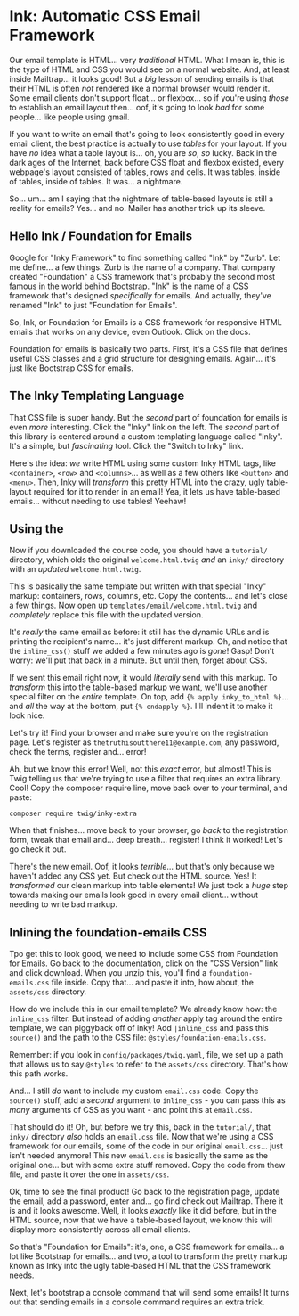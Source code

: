 # Ink: Automatic CSS Email Framework

Our email template is HTML... very *traditional* HTML. What I mean is, this is
the type of HTML and CSS you would see on a normal website. And, at least inside
Mailtrap... it looks good! But a *big* lesson of sending emails is that their HTML
is often *not* rendered like a normal browser would render it. Some email clients
don't support float... or flexbox... so if you're using *those* to establish an
email layout then... oof, it's going to look *bad* for some people... like people
using gmail.

If you want to write an email that's going to look consistently good in every
email client, the best practice is actually to use *tables* for your layout. If
you have *no* idea what a table layout is... oh, you are *so*, *so* lucky. Back
in the dark ages of the Internet, back before CSS float and flexbox existed,
every webpage's layout consisted of tables, rows and cells. It was tables, inside
of tables, inside of tables. It was... a nightmare.

So... um... am I saying that the nightmare of table-based layouts is still a
reality for emails? Yes... and no. Mailer has another trick up its sleeve.

## Hello Ink / Foundation for Emails

Google for "Inky Framework" to find something called "Ink" by "Zurb". Let me
define... a few things. Zurb is the name of a company. That company created
"Foundation" a CSS framework that's probably the second most famous in the
world behind Bootstrap. "Ink" is the name of a CSS framework that's designed
*specifically* for emails. And actually, they've renamed "Ink" to just
"Foundation for Emails".

So, Ink, or Foundation for Emails is a CSS framework for responsive HTML emails
that works on any device, even Outlook. Click on the docs.

Foundation for emails is basically two parts. First, it's a CSS file that defines
useful CSS classes and a grid structure for designing emails. Again... it's just
like Bootstrap CSS for emails.

## The Inky Templating Language

That CSS file is super handy. But the *second* part of foundation for emails is
even *more* interesting. Click the "Inky" link on the left. The *second* part
of this library is centered around a custom templating language called "Inky".
It's a simple, but *fascinating* tool. Click the "Switch to Inky" link.

Here's the idea: *we* write HTML using some custom Inky HTML tags, like
`<container>`, `<row>` and `<columns>`... as well as a few others like
`<button>` and `<menu>`. Then, Inky will *transform* this pretty HTML into the
crazy, ugly table-layout required for it to render in an email! Yea, it lets us
have table-based emails... without needing to use tables! Yeehaw!

## Using the

Now if you downloaded the course code, you should have a `tutorial/` directory,
which olds the original `welcome.html.twig` *and* an `inky/` directory with an
*updated* `welcome.html.twig`.

This is basically the same template but written with that special "Inky" markup:
containers, rows, columns, etc. Copy the contents... and let's close a few things.
Now open up `templates/email/welcome.html.twig` and *completely* replace this file
with the updated version.

It's *really* the same email as before: it still has the dynamic URLs and is printing
the recipient's name... it's just different markup. Oh, and notice that the
`inline_css()` stuff we added a few minutes ago is *gone*! Gasp! Don't worry: we'll
put that back in a minute. But until then, forget about CSS.

If we sent this email right now, it would *literally* send with this markup. To
*transform* this into the table-based markup we want, we'll use another special
filter on the *entire* template. On top, add `{% apply inky_to_html %}`... and
*all* the way at the bottom, put `{% endapply %}`. I'll indent it to make it
look nice.

Let's try it! Find your browser and make sure you're on the registration page.
Let's register as `thetruthisoutthere11@example.com`, any password, check the
terms, register and... error!

Ah, but we know this error! Well, not this *exact* error, but almost! This is
Twig telling us that we're trying to use a filter that requires an extra library.
Cool! Copy the composer require line, move back over to your terminal, and paste:

```terminal
composer require twig/inky-extra
```

When that finishes... move back to your browser, go *back* to the registration
form, tweak that email and... deep breath... register! I think it worked!
Let's go check it out.

There's the new email. Oof, it looks *terrible*... but that's only because we haven't
added any CSS yet. But check out the HTML source. Yes! It *transformed* our clean
markup into table elements! We just took a *huge* step towards making our emails
look good in every email client... without needing to write bad markup.

## Inlining the foundation-emails CSS

Tpo get this to look good, we need to include some CSS from Foundation for Emails.
Go back to the documentation, click on the "CSS Version" link and click download.
When you unzip this, you'll find a `foundation-emails.css` file inside. Copy that...
and paste it into, how about, the `assets/css` directory.

How do we include this in our email template? We already know how: the `inline_css`
filter. But instead of adding *another* apply tag around the entire template, we
can piggyback off of inky! Add `|inline_css` and pass this `source()` and the path
to the CSS file: `@styles/foundation-emails.css`.

Remember: if you look in `config/packages/twig.yaml`, file, we set up a path that
allows us to say `@styles` to refer to the `assets/css` directory. That's how this
path works.

And... I still *do* want to include my custom `email.css` code. Copy the `source()`
stuff, add a *second* argument to `inline_css` - you can pass this as *many* arguments
of CSS as you want - and point this at `email.css`.

That should do it! Oh, but before we try this, back in the `tutorial/`, that `inky/`
directory *also* holds an `email.css` file. Now that we're using a CSS framework
for our emails, some of the code in our original `email.css`... just isn't needed
anymore! This new `email.css` is basically the same as the original one... but with
some extra stuff removed. Copy the code from thew file, and paste it over the
one in `assets/css`.

Ok, time to see the final product! Go back to the registration page, update the
email, add a password, enter and... go find check out Mailtrap. There it is and
it looks awesome. Well, it looks *exactly* like it did before, but in the HTML
source, now that we have a table-based layout, we know this will display more
consistently across all email clients.

So that's "Foundation for Emails": it's, one, a CSS framework for emails... a lot
like Bootstrap for emails... and two, a tool to transform the pretty markup known
as Inky into the ugly table-based HTML that the CSS framework needs.

Next, let's bootstrap a console command that will send some emails! It turns out
that sending emails in a console command requires an extra trick.
